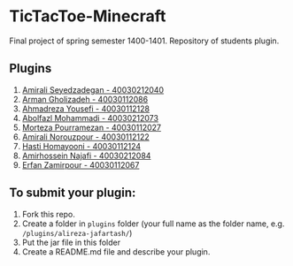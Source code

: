 # TicTacToe-Minecraft
Final project of spring semester 1400-1401. Repository of students plugin.

## Plugins
1. [Amirali Seyedzadegan - 40030212040](https://github.com/apnit/TicTacToe-Minecraft/tree/main/plugins/AmirAli_Seyedzadegan)
2. [Arman Gholizadeh - 40030112086](https://github.com/apnit/TicTacToe-Minecraft/tree/main/plugins/ArmanGholizadeh)
3. [Ahmadreza Yousefi - 40030112128](https://github.com/apnit/TicTacToe-Minecraft/tree/main/plugins/Ahmadreza-Yousefi)
4. [Abolfazl Mohammadi - 40030212073](https://github.com/apnit/TicTacToe-Minecraft/tree/main/plugins/abolfazl-mohammadi)
5. [Morteza Pourramezan - 40030112027](https://github.com/apnit/TicTacToe-Minecraft/tree/main/plugins/Morteza-Pourramzan)
6. [Amirali Norouzpour - 40030112122](https://github.com/apnit/TicTacToe-Minecraft/tree/main/plugins/Amirali_Norouzpour)
7. [Hasti Homayooni - 40030112124](https://github.com/apnit/TicTacToe-Minecraft/tree/main/plugins/Hasti_Homayooni)
8. [Amirhossein Najafi - 40030212084](https://github.com/apnit/TicTacToe-Minecraft/tree/main/plugins/Amir-Najafi)
9. [Erfan Zamirpour - 40030112067](https://github.com/apnit/TicTacToe-Minecraft/tree/main/plugins/ErfanZamirpour)

## To submit your plugin:
1. Fork this repo.
2. Create a folder in `plugins` folder (your full name as the folder name, e.g. `/plugins/alireza-jafartash/`)
3. Put the jar file in this folder
4. Create a README.md file and describe your plugin.
